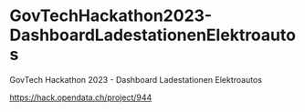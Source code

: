 # GovTechHackathon2023-DashboardLadestationenElektroautos
GovTech Hackathon 2023 - Dashboard Ladestationen Elektroautos


https://hack.opendata.ch/project/944
